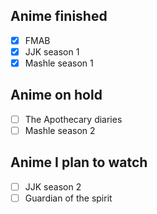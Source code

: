## Anime finished 
- [x] FMAB
- [x] JJK season 1
- [x] Mashle season 1
## Anime on hold
- [ ] The Apothecary diaries 
- [ ] Mashle season 2
## Anime I plan to watch
- [ ] JJK season 2
- [ ] Guardian of the spirit
